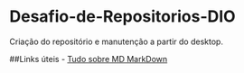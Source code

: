 # Desafio-de-Repositorios-DIO
Criação do repositório e manutenção a partir do desktop.


##Links úteis -  [Tudo sobre MD MarkDown](https://www.markdownguide.org/getting-started/)
